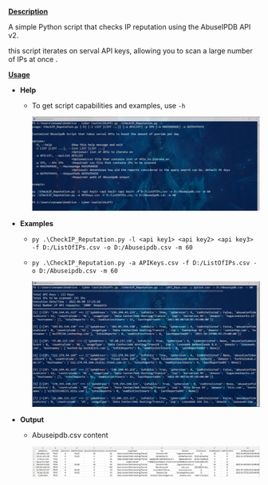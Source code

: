 **<u>Description</u>**

A simple Python script that checks IP reputation using the AbuseIPDB API v2.

this script iterates on serval API keys, allowing you to scan a large number of IPs at once .

<u>**Usage**</u> 

- **Help**

  - To get script capabilities and examples, use `-h` 

    ![help](https://github.com/Assem-Morad/Prj1/blob/main/Python-Scripts/Check_IPs_Reputions/images/help.jpg)

- **Examples**

  - ```
    py .\CheckIP_Reputation.py -l <api key1> <api key2> <api key3> -f D:/ListOfIPs.csv -o D:/Abuseipdb.csv -m 60
    ```

  - ```
    py .\CheckIP_Reputation.py -a APIKeys.csv -f D:/ListOfIPs.csv -o D:/Abuseipdb.csv -m 60
    ```

    ![execution](https://github.com/Assem-Morad/Prj1/blob/main/Python-Scripts/Check_IPs_Reputions/images/execution.jpg)

- **Output**   

  - Abuseipdb.csv content

    ![results](https://github.com/Assem-Morad/Prj1/blob/main/Python-Scripts/Check_IPs_Reputions/images/results.jpg)

    

  

  

  



